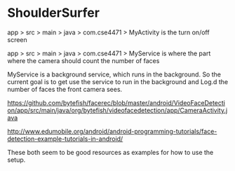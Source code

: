 ShoulderSurfer
==============

app > src > main > java > com.cse4471 > MyActivity is the turn on/off screen

app > src > main > java > com.cse4471 > MyService is where the part where the camera should count the number of faces

MyService is a background service, which runs in the background. So the current goal is to get use the service to run in the background and Log.d the number of faces the front camera sees.

https://github.com/bytefish/facerec/blob/master/android/VideoFaceDetection/app/src/main/java/org/bytefish/videofacedetection/app/CameraActivity.java

http://www.edumobile.org/android/android-programming-tutorials/face-detection-example-tutorials-in-android/

These both seem to be good resources as examples for how to use the setup.

